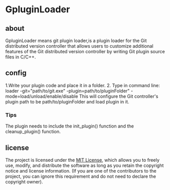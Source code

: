 # GpluginLoader

## about

GpluginLoader means git plugin loader,is a plugin loader for the Git distributed version controller that allows users to customize additional features of the Git distributed version controller by writing Git plugin source files in C/C++.

## config

1.Write your plugin code and place it in a folder.
2.
Type in command line: loader -git="path/to/git.exe" -plugin=path/to/pluginFolder" -mode=load/unload/enable/disable
This will configure the Git controller's plugin path to be path/to/pluginFolder and load plugin in it.

### Tips
The plugin needs to include the init_plugin() function and the cleanup_plugin() function.

## license

The project is licensed under the [MIT License](https://opensource.org/licenses/MIT), which allows you to freely use, modify, and distribute the software as long as you retain the copyright notice and license information. (If you are one of the contributors to the project, you can ignore this requirement and do not need to declare the copyright owner).
